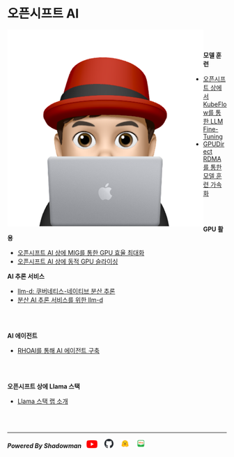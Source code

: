# 오픈시프트 AI

<img align="left" src="images/이승일--II_컴퓨터.png" height="450px" hrspace="25px" title="100px" alt="안녕"></img>

<br>
<br>

**모델 훈련**<br>
* [오픈시프트 상에서 KubeFlow를 통한 LLM Fine-Tuning](./contents/model-training/fine-tune_llms_with_kubeflow_trainer_on_openshift.md)<br>
* [GPUDirect RDMA를 통한 모델 훈련 가속화](./contents/model-training/accelerate_model_training_with_nvidia_gpudirect_rdma.md)<br>
<br>
<br>

**GPU 활용**<br>
* [오픈시프트 AI 상에 MIG를 통한 GPU 효율 최대화](./contents/gpu-handling/mig_maximizes_gpu_efficiency_on_openshift_ai.md)
* [오픈시프트 AI 상에 동적 GPU 슬라이싱](./contents/gpu-handling/dynamic_gpu_slicing_in_openshift.md)

**AI 추론 서비스**<br>
* [llm-d: 쿠버네티스-네이티브 분산 추론](./contents/llm-d/llm-d_for_k8s-native_distributed_inferencing.md)<br>
* [분산 AI 추론 서비스를 위한 llm-d](./contents/llm-d/llm-d_for_distributed_ai_inference.md)<br>
<br>
<br>

**AI 에이전트**<br>
* [RHOAI를 통해 AI 에이전트 구축](./contents/ai-agent/build_ai_agent_via_rhoai.md)<br>
<br>
<br>

**오픈시프트 상에 Llama 스택**<br>
* [Llama 스택 랩 소개](./llama_stack_on_openshift/intro_of_llama_stack_on_openshift.md)<br>
<br>
<br>

------

***Powered By Shadowman*** &nbsp;&nbsp;[<img src="images/youtube.png" width="25px" title="100px" alt="유투브"/>](https://www.youtube.com/@starlab3030) &nbsp;&nbsp; [<img src="images/github-mark.svg" width="21px" title="100px" alt="것허브"/>](https://github.com/starlab3030/starlab3030.github.io) &nbsp;&nbsp; [<img src="images/hf-logo.png" width="21px" title="100px" alt="허깅페이스"/>](https://huggingface.co/starlab3030) &nbsp;&nbsp; [<img src="images/naver-blog.png" width="21px" title="100px" alt="네이버 블로그"/>](https://blog.naver.com/dark_selee)


